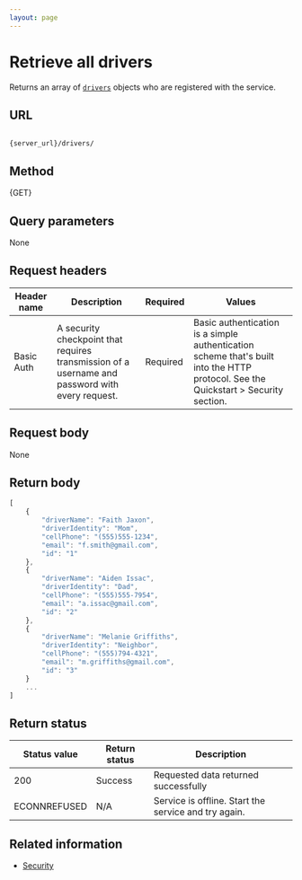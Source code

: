 ```yaml
---
layout: page
---
```

# Retrieve all drivers

Returns an array of [`drivers`](../1-resources/drivers.md) objects who are registered with the service.

## URL

```shell

{server_url}/drivers/
```

## Method

{GET}

## Query parameters

None

## Request headers

| Header name | Description | Required | Values |
| -------------- | ------ | ------------ |------------ |
| Basic Auth | A security checkpoint that requires transmission of a username and password with every request. | Required | Basic authentication is a simple authentication scheme that's built into the HTTP protocol. See the Quickstart > Security section.|

## Request body

None

## Return body

```js
[
    {
        "driverName": "Faith Jaxon",
        "driverIdentity": "Mom",
        "cellPhone": "(555)555-1234",
        "email": "f.smith@gmail.com",
        "id": "1"
    },
    {
        "driverName": "Aiden Issac",
        "driverIdentity": "Dad",
        "cellPhone": "(555)555-7954",
        "email": "a.issac@gmail.com",
        "id": "2"
    },
    {
        "driverName": "Melanie Griffiths",
        "driverIdentity": "Neighbor",
        "cellPhone": "(555)794-4321",
        "email": "m.griffiths@gmail.com",
        "id": "3"
    }
    ...
]
```

## Return status

| Status value | Return status | Description |
| ------------- | ----------- | ----------- |
| 200 | Success | Requested data returned successfully |
|  ECONNREFUSED | N/A | Service is offline. Start the service and try again. |

## Related information

* [Security](../../get-started/2-quickstart.md#security)
